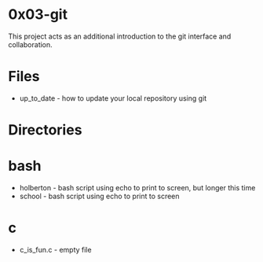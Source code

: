 # 0x03-git #
This project acts as an additional introduction to the git interface and collaboration.

# Files #
*	up_to_date - how to update your local repository using git

# Directories #

# bash #
*	holberton - bash script using echo to print to screen, but longer this time
*	school - bash script using echo to print to screen

# c #
*	c_is_fun.c - empty file
